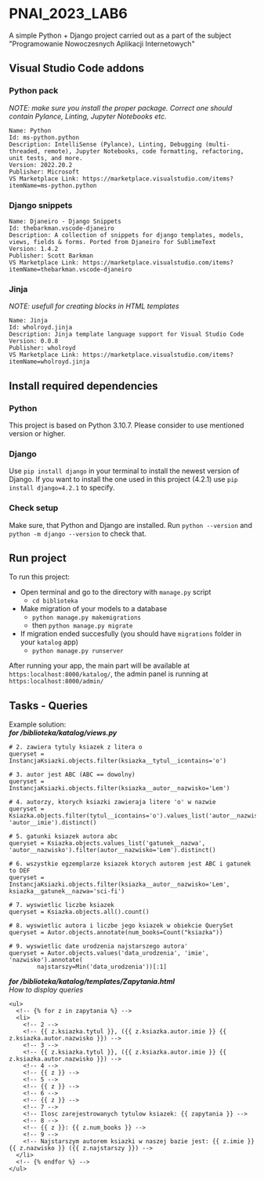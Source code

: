 # PNAI_2023_LAB6
A simple Python + Django project carried out as a part of the subject "Programowanie Nowoczesnych Aplikacji Internetowych"

## Visual Studio Code addons
### Python pack
_NOTE: make sure you install the proper package. Correct one should contain Pylance, Linting, Jupyter Notebooks etc._
```
Name: Python
Id: ms-python.python
Description: IntelliSense (Pylance), Linting, Debugging (multi-threaded, remote), Jupyter Notebooks, code formatting, refactoring, unit tests, and more.
Version: 2022.20.2
Publisher: Microsoft
VS Marketplace Link: https://marketplace.visualstudio.com/items?itemName=ms-python.python
```

### Django snippets
```
Name: Djaneiro - Django Snippets
Id: thebarkman.vscode-djaneiro
Description: A collection of snippets for django templates, models, views, fields & forms. Ported from Djaneiro for SublimeText
Version: 1.4.2
Publisher: Scott Barkman
VS Marketplace Link: https://marketplace.visualstudio.com/items?itemName=thebarkman.vscode-djaneiro
```

### Jinja
_NOTE: usefull for creating blocks in HTML templates_
```
Name: Jinja
Id: wholroyd.jinja
Description: Jinja template language support for Visual Studio Code
Version: 0.0.8
Publisher: wholroyd
VS Marketplace Link: https://marketplace.visualstudio.com/items?itemName=wholroyd.jinja
```

## Install required dependencies 
### Python
This project is based on Python 3.10.7. Please consider to use mentioned version or higher.
### Django
Use `pip install django` in your terminal to install the newest version of Django. If you want to install the one used in this project (4.2.1) use `pip install django=4.2.1` to specify.
### Check setup
Make sure, that Python and Django are installed. Run `python --version` and `python -m django --version` to check that.
## Run project
To run this project:
+ Open terminal and go to the directory with `manage.py` script
  + `cd biblioteka`
+ Make migration of your models to a database
  + `python manage.py makemigrations`
  + then `python manage.py migrate`
+ If migration ended succesfully (you should have `migrations` folder in your `katalog` app)
  + `python manage.py runserver`

After running your app, the main part will be available at `https:localhost:8000/katalog/`, the admin panel is running at `https:localhost:8000/admin/`

## Tasks - Queries

Example solution:<br>
***for /biblioteka/katalog/views.py***
```
# 2. zawiera tytuly ksiazek z litera o
queryset = InstancjaKsiazki.objects.filter(ksiazka__tytul__icontains='o')

# 3. autor jest ABC (ABC == dowolny)
queryset = InstancjaKsiazki.objects.filter(ksiazka__autor__nazwisko='Lem')

# 4. autorzy, ktorych ksiazki zawieraja litere 'o' w nazwie
queryset = Ksiazka.objects.filter(tytul__icontains='o').values_list('autor__nazwisko', 'autor__imie').distinct()

# 5. gatunki ksiazek autora abc
queryset = Ksiazka.objects.values_list('gatunek__nazwa', 'autor__nazwisko').filter(autor__nazwisko='Lem').distinct()

# 6. wszystkie egzemplarze ksiazek ktorych autorem jest ABC i gatunek to DEF
queryset = InstancjaKsiazki.objects.filter(ksiazka__autor__nazwisko='Lem', ksiazka__gatunek__nazwa='sci-fi')

# 7. wyswietlic liczbe ksiazek
queryset = Ksiazka.objects.all().count()

# 8. wyswietlic autora i liczbe jego ksiazek w obiekcie QuerySet
queryset = Autor.objects.annotate(num_books=Count("ksiazka"))

# 9. wyswietlic date urodzenia najstarszego autora'
queryset = Autor.objects.values('data_urodzenia', 'imie', 'nazwisko').annotate(
        najstarszy=Min('data_urodzenia'))[:1]
```

***for /biblioteka/katalog/templates/Zapytania.html***<br>
_How to display queries_
```
<ul>
  <!-- {% for z in zapytania %} -->
  <li>
    <!-- 2 -->
    <!-- {{ z.ksiazka.tytul }}, ({{ z.ksiazka.autor.imie }} {{ z.ksiazka.autor.nazwisko }}) -->
    <!-- 3 -->
    <!-- {{ z.ksiazka.tytul }}, ({{ z.ksiazka.autor.imie }} {{ z.ksiazka.autor.nazwisko }}) -->
    <!-- 4 -->
    <!-- {{ z }} -->
    <!-- 5 -->
    <!-- {{ z }} -->
    <!-- 6 -->
    <!-- {{ z }} -->
    <!-- 7 -->
    <!-- Ilosc zarejestrowanych tytulow ksiazek: {{ zapytania }} -->
    <!-- 8 -->
    <!-- {{ z }}: {{ z.num_books }} -->
    <!-- 9 -->
    <!-- Najstarszym autorem ksiazki w naszej bazie jest: {{ z.imie }} {{ z.nazwisko }} ({{ z.najstarszy }}) -->
  </li>
  <!-- {% endfor %} -->
</ul>
```

